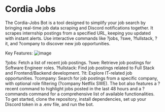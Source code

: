 # Cordia Jobs
The Cordia-Jobs Bot is a tool designed to simplify your job search by bringing real-time job data scraping and Discord notifications together. It scrapes internship postings from a specified URL, keeping you updated with instant alerts. Use interactive commands like ?jobs, ?swe, ?fullstack, ?it, and ?company to discover new job opportunities.

Key Features:
![image](https://github.com/user-attachments/assets/a67ea0c1-1f49-4663-8007-1c959e5db005)

?jobs: Fetch a list of recent job postings.
?swe: Retrieve job postings for Software Engineer roles.
?fullstack: Find job postings related to Full Stack and Frontend/Backend development.
?it: Explore IT-related job opportunities.
?company: Search for job postings from a specific company, with optional role filtering (?company Netflix SWE).
The bot also features a ?recent command to highlight jobs posted in the last 48 hours and a ?commands command for a comprehensive list of available functionalities. 
To get started, clone the repository, install dependencies, set up your Discord token in a .env file, and run the bot. 
